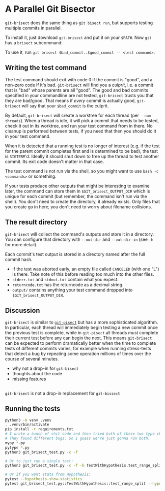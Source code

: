 # A Parallel Git Bisector

`git-brisect` does the same thing as `git bisect run`, but supports testing
multiple commits in parallel.

To install it, just download `git-brisect` and put it on your `$PATH`.
Now `git` has a `brisect` subcommand.

To use it, run `git brisect $bad_commit..$good_commit -- <test command>`.

## Writing the test command

The test command should exit with code 0 if the commit is "good", and a non-zero
code if it's bad. `git-brisect` will find you a _culprit_, i.e. a commit that is
"bad" whose parents are all "good". The good and bad commits specified in your
commandline are not tested, `git-brisect` trusts you that they are bad/good.
That means if _every_ commit is actually good, `git-brisect` will say that your
`$bad_commit` is the culprit.

By default, `git-brisect` will create a worktree for each thread (per
`--num-threads`). When a thread is idle, it will pick a commit that needs to be
tested, check it out in its worktree, and run your test command from in there.
No cleanup is performed between tests, if you need that then you should do it in
your test command.

When it is detected that a running test is no longer of interest (e.g. if the
test for the parent commit completes first and is determined to be bad), the
test is `SIGTERM`'d. Ideally it should shut down to free up the thread to test
another commit. Its exit code doesn't matter in that case.

The test command is not run via the shell, so you might want to use `bash -c
<commands>` or something.

If your tests produce other outputs that might be interesting to examine later,
the command can store them in `$GIT_brisect_OUTPUT_DIR` which is unique for each
commit (but remember, the command isn't run via the shell). You don't need to
create the directory, it already exists. Only files that you create go in here;
you don't need to worry about filename collisions.

## The result directory

`git-brisect` will collect the command's outputs and store it in a directory.
You can configure that directory with `--out-dir` and `--out-dir-in` (see `-h`
for more detail).

Each commit's test output is stored in a directory named after the full
commit hash.

 - If the test was aborted early, an empty file called `CANCELED` (with one
   "L") is there. Take note of this before reading too much into the other
   files.
 - `stderr.txt` and `stdout.txt` contain what you expect.
 - `returncode.txt` has the returncode as a decimal string.
 - `output/` contains anything your test command dropped into
   `$GIT_brisect_OUTPUT_DIR`.

## Discussion

`git-brisect` is similar to
[`git-pisect`](https://github.com/hoelzro/git-pisect/blob/master/git-pisect) but
has a more sophisticated algorithm. In particular, each thread will immediately
begin testing a new commit once the previous test is complete, while in
`git-pisect` all threads must complete their current test before any can begin
the next. This means `git-brisect` can be expected to perform dramatically
better when the time to complete tests of different commits varies, for example
when running stress-tests that detect a bug by repeating some operation millions
of times over the course of several minutes.


- why not a drop-in for `git-bisect`
- thoughts about the code
- missing features

##

`git-brisect` is not a drop-in replacement for `git-bissect`

## Running the tests

```sh
python3 -m venv .venv
. .venv/bin/activate
pip install -r requirements.txt
# I wrote a bunch of shit code and then tried both of these two type checkers.
# They found different bugs. So I guess we're just gonna run both.
mypy *.py
pytype *.py
python3 git_brisect_test.py -c -f

# Or to just run a single test:
python3 git_brisect_test.py -c -f -b TestWithHypothesis.test_range_split

# Or if you want stats from Hypothesis:
pytest --hypothesis-show-statistics
pytest git_brisect_test.py::TestWithHypothesis::test_range_split --hypothesis-show-statistics
```